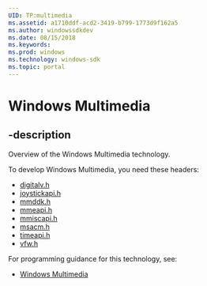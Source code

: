 ```yaml
---
UID: TP:multimedia
ms.assetid: a1710ddf-acd2-3419-b799-1773d9f162a5
ms.author: windowssdkdev
ms.date: 08/15/2018
ms.keywords: 
ms.prod: windows
ms.technology: windows-sdk
ms.topic: portal
---
```


# Windows Multimedia

## -description

Overview of the Windows Multimedia technology.

To develop Windows Multimedia, you need these headers:

 * [digitalv.h](../digitalv/index.md)
 * [joystickapi.h](../joystickapi/index.md)
 * [mmddk.h](../mmddk/index.md)
 * [mmeapi.h](../mmeapi/index.md)
 * [mmiscapi.h](../mmiscapi/index.md)
 * [msacm.h](../msacm/index.md)
 * [timeapi.h](../timeapi/index.md)
 * [vfw.h](../vfw/index.md)

For programming guidance for this technology, see:
* [Windows Multimedia](/windows/desktop/multimedia)

